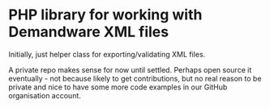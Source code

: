 PHP library for working with Demandware XML files
===

Initially, just helper class for exporting/validating XML files.

A private repo makes sense for now until settled. Perhaps open source it eventually - not because likely to get contributions, but no real reason to be private and nice to have some more code examples in our GitHub organisation account.
